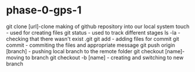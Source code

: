 # phase-0-gps-1

git clone [url]-clone making of github repository into our local system
touch - used for creating files
git status - used to track different stages
ls -la - checking that there wasn't exist .git
git add - adding files for commit
git commit - commiting the files and appropriate message
git push origin [branch] - pushing local branch to the remote folder
git checkout [name]- moving to branch
git checkout -b [name] - creating and switching to new branch